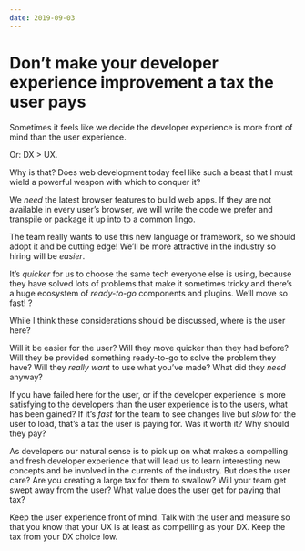 ```yaml
---
date: 2019-09-03
---
```


# Don’t make your developer experience improvement a tax the user pays

Sometimes it feels like we decide the developer experience is more front of mind than the user experience.

Or: DX > UX.

Why is that? Does web development today feel like such a beast that I must wield a powerful weapon with which to conquer it?

We _need_ the latest browser features to build web apps. If they are not available in every user’s browser, we will write the code we prefer and transpile or package it up into to a common lingo.

The team really wants to use this new language or framework, so we should adopt it and be cutting edge! We’ll be more attractive in the industry so hiring will be _easier_.

It’s _quicker_ for us to choose the same tech everyone else is using, because they have solved lots of problems that make it sometimes tricky and there’s a huge ecosystem of _ready-to-go_ components and plugins. We’ll move so fast! ?

While I think these considerations should be discussed, where is the user here?

Will it be easier for the user? Will they move quicker than they had before? Will they be provided something ready-to-go to solve the problem they have? Will they _really want_ to use what you’ve made? What did they _need_ anyway?

If you have failed here for the user, or if the developer experience is more satisfying to the developers than the user experience is to the users, what has been gained? If it’s _fast_ for the team to see changes live but _slow_ for the user to load, that’s a tax the user is paying for. Was it worth it? Why should they pay?

As developers our natural sense is to pick up on what makes a compelling and fresh developer experience that will lead us to learn interesting new concepts and be involved in the currents of the industry. But does the user care? Are you creating a large tax for them to swallow? Will your team get swept away from the user? What value does the user get for paying that tax?

Keep the user experience front of mind. Talk with the user and measure so that you know that your UX is at least as compelling as your DX. Keep the tax from your DX choice low.